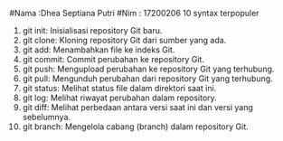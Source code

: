 #Nama :Dhea Septiana Putri
#Nim : 17200206
10 syntax terpopuler
1. git init: Inisialisasi repository Git baru.
2. git clone: Kloning repository Git dari sumber yang ada.
3. git add: Menambahkan file ke indeks Git.
4. git commit: Commit perubahan ke repository Git.
5. git push: Mengupload perubahan ke repository Git yang terhubung.
6. git pull: Mengunduh perubahan dari repository Git yang terhubung.
7. git status: Melihat status file dalam direktori saat ini.
8. git log: Melihat riwayat perubahan dalam repository.
9.  git diff: Melihat perbedaan antara versi saat ini dan versi yang sebelumnya.
10. git branch: Mengelola cabang (branch) dalam repository Git.  